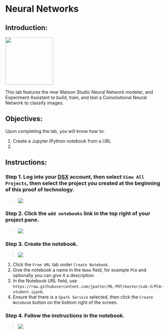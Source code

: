 # Neural Networks

## Introduction:

[<img src="https://raw.githubusercontent.com/Davin-IBM/Proof-of-Technology/master/DSX/images/DSX.png" height="150"/>](http://datascience.ibm.com/) 

This lab features the new Watson Studio Neural Network modeler, and Experiment Assistant to build, train, and test a Convolutional Neural Network to classify images.

## Objectives:

Upon completing the lab, you will know how to:

1. Create a Jupyter IPython notebook from a URL
1.

## Instructions:

### Step 1.  Log into your [DSX](http://datascience.ibm.com/) account, then select `View All Projects`, then select the project you created at the beginning of this proof of technology.

> <img src="https://raw.githubusercontent.com/jpatter/Proof-of-Technology/master/DSX/Lab-1/images/DSX-open-project.png"/>

### Step 2.  Click the `add notebooks` link in the top right of your project pane.

> <img src="https://raw.githubusercontent.com/Davin-IBM/Proof-of-Technology/master/DSX/Lab-1/images/DSX-add-notebook.png"/>

### Step 3.  Create the notebook.

> <img src="https://github.com/jpatter/ML-POT/blob/master/Lab-3/images/DSX-ML-CreateNotebook.PNG"/>

1. Click the `From URL` tab under `Create Notebook`.
1. Give the notebook a name in the `Name` field, for example `PCA` and optionally you can give it a description.
1. In the Notebook URL field, use `https://raw.githubusercontent.com/jpatter/ML-POT/master/Lab-3/PCA-student.ipynb`.
1. Ensure that there is a `Spark Service` selected, then click the `Create Notebook` button on the bottom right of the screen.

### Step 4.  Follow the instructions in the notebook.

> <img src="https://github.com/jpatter/ML-POT/blob/master/Lab-3/images/DSX-ML-Lab-3.PNG"/>
